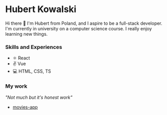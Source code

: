 # Hubert Kowalski

Hi there 👋 I'm Hubert from Poland, and I aspire to be a full-stack developer. I'm currently in university on a computer science course.
I really enjoy learning new things.

### Skills and Experiences
- ⚛️ React
- ✌️ Vue 
- 💻 HTML, CSS, TS

### My work
*"Not much but it's honest work"*
- [movies-app](https://github.com/hubcio2115/movies-app-frontend)


<!--
**hubcio2115/hubcio2115** is a ✨ _special_ ✨ repository because its `README.md` (this file) appears on your GitHub profile.

Here are some ideas to get you started:

- 🔭 I’m currently working on ...
- 🌱 I’m currently learning ...
- 👯 I’m looking to collaborate on ...
- 🤔 I’m looking for help with ...
- 💬 Ask me about ...
- 📫 How to reach me: ...
- 😄 Pronouns: ...
- ⚡ Fun fact: ...
-->
